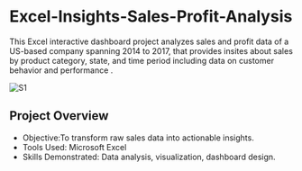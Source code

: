 # Excel-Insights-Sales-Profit-Analysis

This Excel interactive dashboard project analyzes sales and profit data of a US-based company spanning 2014 to 2017, that provides insites about sales by product category, state, and time period including data on customer behavior and performance .

  ![S1](https://github.com/user-attachments/assets/b6ef03d6-492a-4309-88f2-9dec2a254f8b)

## Project Overview
- Objective:To transform raw sales data into actionable insights.
- Tools Used: Microsoft Excel
- Skills Demonstrated: Data analysis, visualization, dashboard design.


